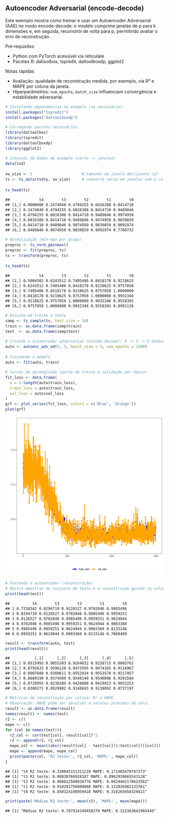 ## Autoencoder Adversarial (encode-decode)

Este exemplo mostra como treinar e usar um Autoencoder Adversarial (AAE) no modo encode-decode: o modelo comprime janelas de p para k dimensões e, em seguida, reconstrói de volta para p, permitindo avaliar o erro de reconstrução.

Pré‑requisitos
- Python com PyTorch acessível via reticulate
- Pacotes R: daltoolbox, tspredit, daltoolboxdp, ggplot2

Notas rápidas
- Avaliação: qualidade de reconstrução medida, por exemplo, via R² e MAPE por coluna da janela.
- Hiperparâmetros: `num_epochs`, `batch_size` influenciam convergência e estabilidade adversarial.


``` r
# Instalando dependências do exemplo (se necessário)
install.packages("tspredit")
install.packages("daltoolboxdp")
```


``` r
# Carregando pacotes necessários
library(daltoolbox)
library(tspredit)
library(daltoolboxdp)
library(ggplot2)
```


``` r
# Conjunto de dados de exemplo (série -> janelas)
data(tsd)

sw_size <- 5                      # tamanho da janela deslizante (p)
ts <- ts_data(tsd$y, sw_size)     # converte série em janelas com p colunas

ts_head(ts)
```

```
##             t4        t3        t2        t1        t0
## [1,] 0.0000000 0.2474040 0.4794255 0.6816388 0.8414710
## [2,] 0.2474040 0.4794255 0.6816388 0.8414710 0.9489846
## [3,] 0.4794255 0.6816388 0.8414710 0.9489846 0.9974950
## [4,] 0.6816388 0.8414710 0.9489846 0.9974950 0.9839859
## [5,] 0.8414710 0.9489846 0.9974950 0.9839859 0.9092974
## [6,] 0.9489846 0.9974950 0.9839859 0.9092974 0.7780732
```


``` r
# Normalização (min-max por grupo)
preproc <- ts_norm_gminmax()
preproc <- fit(preproc, ts)
ts <- transform(preproc, ts)

ts_head(ts)
```

```
##             t4        t3        t2        t1        t0
## [1,] 0.5004502 0.6243512 0.7405486 0.8418178 0.9218625
## [2,] 0.6243512 0.7405486 0.8418178 0.9218625 0.9757058
## [3,] 0.7405486 0.8418178 0.9218625 0.9757058 1.0000000
## [4,] 0.8418178 0.9218625 0.9757058 1.0000000 0.9932346
## [5,] 0.9218625 0.9757058 1.0000000 0.9932346 0.9558303
## [6,] 0.9757058 1.0000000 0.9932346 0.9558303 0.8901126
```


``` r
# Divisão em treino e teste
samp <- ts_sample(ts, test_size = 10)
train <- as.data.frame(samp$train)
test  <- as.data.frame(samp$test)
```


``` r
# Criando o autoencoder adversarial (encode-decode): 5 -> 3 -> 5 dimensões
auto <- autoenc_adv_ed(5, 3, batch_size = 3, num_epochs = 1500)

# Treinando o modelo
auto <- fit(auto, train)
```


``` r
# Curvas de aprendizado (perda de treino e validação por época)
fit_loss <- data.frame(
  x = 1:length(auto$train_loss),
  train_loss = auto$train_loss,
  val_loss = auto$val_loss
)
grf <- plot_series(fit_loss, colors = c('Blue', 'Orange'))
plot(grf)
```

![plot of chunk unnamed-chunk-7](fig/autoenc_adv_ed/unnamed-chunk-7-1.png)


``` r
# Testando o autoencoder (reconstrução)
# Mostra amostras do conjunto de teste e a reconstrução gerada (p colunas)
print(head(test))
```

```
##          t4        t3        t2        t1        t0
## 1 0.7258342 0.8294719 0.9126527 0.9702046 0.9985496
## 2 0.8294719 0.9126527 0.9702046 0.9985496 0.9959251
## 3 0.9126527 0.9702046 0.9985496 0.9959251 0.9624944
## 4 0.9702046 0.9985496 0.9959251 0.9624944 0.9003360
## 5 0.9985496 0.9959251 0.9624944 0.9003360 0.8133146
## 6 0.9959251 0.9624944 0.9003360 0.8133146 0.7068409
```

``` r
result <- transform(auto, test)
print(head(result))
```

```
##           [,1]      [,2]      [,3]      [,4]      [,5]
## [1,] 0.8515993 0.9055303 0.9264832 0.9258715 0.8865762
## [2,] 0.8792633 0.9296120 0.9473595 0.9474165 0.9116967
## [3,] 0.8907688 0.9388611 0.9552834 0.9553570 0.9217457
## [4,] 0.8889199 0.9374500 0.9540140 0.9540896 0.9201584
## [5,] 0.8720955 0.9236389 0.9420888 0.9419913 0.9052253
## [6,] 0.8380271 0.8929982 0.9148843 0.9138092 0.8737197
```


``` r
# Métricas de reconstrução por coluna: R² e MAPE
# Observação: MAPE pode ser sensível a valores próximos de zero.
result <- as.data.frame(result)
names(result) <- names(test)
r2 <- c()
mape <- c()
for (col in names(test)){
  r2_col <- cor(test[col], result[col])^2
  r2 <- append(r2, r2_col)
  mape_col <- mean((abs((result[col] - test[col]))/test[col])[[col]])
  mape <- append(mape, mape_col)
  print(paste(col, 'R2 teste:', r2_col, 'MAPE:', mape_col))
}
```

```
## [1] "t4 R2 teste: 0.330045151311239 MAPE: 0.171485470747373"
## [1] "t3 R2 teste: 0.88838766928187 MAPE: 0.0962939665543128"
## [1] "t2 R2 teste: 0.960612560838776 MAPE: 0.0429462170623562"
## [1] "t1 R2 teste: 0.910201756900088 MAPE: 0.132826902133761"
## [1] "t0 R2 teste: 0.850324108959418 MAPE: 0.318265658329421"
```

``` r
print(paste('Médias R2 teste:', mean(r2), 'MAPE:', mean(mape)))
```

```
## [1] "Médias R2 teste: 0.787914249458278 MAPE: 0.152363642965445"
```

